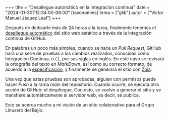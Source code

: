 +++
title = "Despliegue automático en la integración continua"
date = "2024-01-30T12:34:00-06:00"
[taxonomies]
tema = ["glib"]
autor = ["Víctor Manuel Jáquez Leal"]
+++

Después de dedicarle más de 24 horas a la tarea, finalmente tenemos el
[despliegue automático](https://github.com/gliborgmx/static-glib/issues/1) del
sitio web estático a través de la integración continua de GitHub.

En palabras un poco más simples, cuando se hace un *Pull Request*, GitHub hará
una serie de pruebas a los cambios realizados, conocidas como Integración
Continua, o `CI`, por sus siglas en inglés. En este caso se revisará la
ortografía del texto en *MarkDown*, así como su correcto formato, de acuerdo a
la [especificación](https://spec.commonmark.org/), y finalmente se generará el
sitio con [Zola](https://www.getzola.org/).

Una vez que estas pruebas son aprobadas, alguien con permisos puede hacer *Push*
a la rama *main* del repositorio. Cuando ocurre, se ejecuta otra acción de
GitHub: el despliegue. Con esto, se vuelve a generar el sitio y se transfiere
automáticamente al servidor web, es decir, se publica.

Esto se acerca mucho a mi visión de un sitio colaborativo para el Grupo Linuxero
del Bajío.
